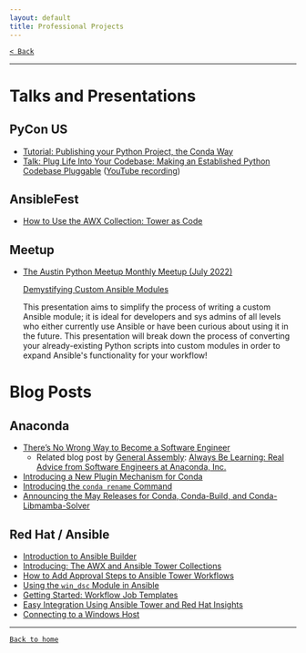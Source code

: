 ```yaml
---
layout: default
title: Professional Projects
---
```


[`< Back`](https://beeankha.github.io/)

* * *

# Talks and Presentations

## PyCon US

- [Tutorial: Publishing your Python Project, the Conda Way](https://us.pycon.org/2023/schedule/presentation/94/)
- [Talk: Plug Life Into Your Codebase: Making an Established Python Codebase Pluggable](https://us.pycon.org/2023/schedule/presentation/66/) ([YouTube recording](https://youtu.be/OeSv0_HesaU))


## AnsibleFest

- [How to Use the AWX Collection: Tower as Code](https://github.com/john-westcott-iv/ansiblefest2020/blob/devel/How%20to%20Use%20the%20AWX%20Collection%20Lab%20Presentation%20Deck.pdf)

## Meetup

- [The Austin Python Meetup Monthly Meetup (July 2022)](https://www.meetup.com/austinpython/events/285847919/)

    [Demystifying Custom Ansible Modules](https://github.com/beeankha/CustomAnsibleModules)

    This presentation aims to simplify the process of writing a custom Ansible module; it is ideal for developers and sys admins of all levels who either currently use Ansible or have been curious about using it in the future. This presentation will break down the process of converting your already-existing Python scripts into custom modules in order to expand Ansible's functionality for your workflow!


# Blog Posts

## Anaconda

- [There’s No Wrong Way to Become a Software Engineer](https://www.anaconda.com/blog/theres-no-wrong-way-to-become-a-software-engineer-part-1)
    - Related blog post by [General Assembly](https://generalassemb.ly/): [Always Be Learning: Real Advice from Software Engineers at Anaconda, Inc.](https://generalassemb.ly/blog/real-career-advice-from-software-engineers/)
- [Introducing a New Plugin Mechanism for Conda](https://www.anaconda.com/blog/introducing-a-new-plugin-mechanism-for-conda)
- [Introducing the `conda rename` Command](https://anaconda.cloud/conda-rename-command)
- [Announcing the May Releases for Conda, Conda-Build, and Conda-Libmamba-Solver](https://conda.org/blog/2023-05-31-may-2023-releases)

## Red Hat / Ansible

- [Introduction to Ansible Builder](https://www.ansible.com/blog/introduction-to-ansible-builder)
- [Introducing: The AWX and Ansible Tower Collections](https://www.ansible.com/blog/introducing-the-awx-collection)
- [How to Add Approval Steps to Ansible Tower Workflows](https://www.ansible.com/blog/how-to-add-approval-steps-to-ansible-tower-workflows)
- [Using the `win_dsc` Module in Ansible](https://www.ansible.com/blog/using-the-win_dsc-module-in-ansible)
- [Getting Started: Workflow Job Templates](https://www.ansible.com/blog/getting-started-workflow-job-templates)
- [Easy Integration Using Ansible Tower and Red Hat Insights](https://www.ansible.com/blog/easy-integration-using-ansible-tower-and-red-hat-insights)
- [Connecting to a Windows Host](https://www.ansible.com/blog/connecting-to-a-windows-host)

* * *

[`Back to home`](https://beeankha.github.io/)

